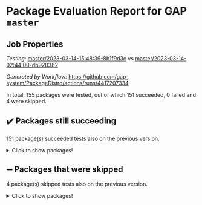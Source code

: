 # Package Evaluation Report for GAP `master`

## Job Properties

*Testing:* [master/2023-03-14-15:48:39-8b1f9d3c](https://github.com/gap-system/PackageDistro/blob/data/reports/master/2023-03-14-15:48:39-8b1f9d3c) vs [master/2023-03-14-02:44:00-db920382](https://github.com/gap-system/PackageDistro/blob/data/reports/master/2023-03-14-02:44:00-db920382)

*Generated by Workflow:* https://github.com/gap-system/PackageDistro/actions/runs/4417207334

In total, 155 packages were tested, out of which 151 succeeded, 0 failed and 4 were skipped.

## :heavy_check_mark: Packages still succeeding

151 package(s) succeeded tests also on the previous version.
<details><summary>Click to show packages!</summary>

- 4ti2interface 2023.02-04 [(success)](https://github.com/gap-system/PackageDistro/actions/runs/4417207334/jobs/7742964202)
- ace 5.6.2 [(success)](https://github.com/gap-system/PackageDistro/actions/runs/4417207334/jobs/7742964524)
- aclib 1.3.2 [(success)](https://github.com/gap-system/PackageDistro/actions/runs/4417207334/jobs/7742964863)
- agt 0.3.1 [(success)](https://github.com/gap-system/PackageDistro/actions/runs/4417207334/jobs/7742965315)
- alnuth 3.2.1 [(success)](https://github.com/gap-system/PackageDistro/actions/runs/4417207334/jobs/7742965574)
- anupq 3.3.0 [(success)](https://github.com/gap-system/PackageDistro/actions/runs/4417207334/jobs/7742965811)
- atlasrep 2.1.6 [(success)](https://github.com/gap-system/PackageDistro/actions/runs/4417207334/jobs/7742966063)
- autodoc 2022.10.20 [(success)](https://github.com/gap-system/PackageDistro/actions/runs/4417207334/jobs/7742966235)
- automata 1.15 [(success)](https://github.com/gap-system/PackageDistro/actions/runs/4417207334/jobs/7742966493)
- automgrp 1.3.2 [(success)](https://github.com/gap-system/PackageDistro/actions/runs/4417207334/jobs/7742966740)
- autpgrp 1.11 [(success)](https://github.com/gap-system/PackageDistro/actions/runs/4417207334/jobs/7742966979)
- cap 2023.03-03 [(success)](https://github.com/gap-system/PackageDistro/actions/runs/4417207334/jobs/7742967341)
- caratinterface 2.3.4 [(success)](https://github.com/gap-system/PackageDistro/actions/runs/4417207334/jobs/7742967635)
- cddinterface 2022.11.01 [(success)](https://github.com/gap-system/PackageDistro/actions/runs/4417207334/jobs/7742967906)
- circle 1.6.6 [(success)](https://github.com/gap-system/PackageDistro/actions/runs/4417207334/jobs/7742968222)
- classicpres 1.22 [(success)](https://github.com/gap-system/PackageDistro/actions/runs/4417207334/jobs/7742968468)
- cohomolo 1.6.11 [(success)](https://github.com/gap-system/PackageDistro/actions/runs/4417207334/jobs/7742968744)
- congruence 1.2.5 [(success)](https://github.com/gap-system/PackageDistro/actions/runs/4417207334/jobs/7742969089)
- corelg 1.56 [(success)](https://github.com/gap-system/PackageDistro/actions/runs/4417207334/jobs/7742969320)
- crime 1.6 [(success)](https://github.com/gap-system/PackageDistro/actions/runs/4417207334/jobs/7742969556)
- crisp 1.4.6 [(success)](https://github.com/gap-system/PackageDistro/actions/runs/4417207334/jobs/7742969858)
- crypting 0.10.4 [(success)](https://github.com/gap-system/PackageDistro/actions/runs/4417207334/jobs/7742970058)
- cryst 4.1.25 [(success)](https://github.com/gap-system/PackageDistro/actions/runs/4417207334/jobs/7742970447)
- crystcat 1.1.10 [(success)](https://github.com/gap-system/PackageDistro/actions/runs/4417207334/jobs/7742970713)
- ctbllib 1.3.5 [(success)](https://github.com/gap-system/PackageDistro/actions/runs/4417207334/jobs/7742971658)
- cubefree 1.19 [(success)](https://github.com/gap-system/PackageDistro/actions/runs/4417207334/jobs/7742972044)
- curlinterface 2.3.1 [(success)](https://github.com/gap-system/PackageDistro/actions/runs/4417207334/jobs/7742972581)
- cvec 2.7.6 [(success)](https://github.com/gap-system/PackageDistro/actions/runs/4417207334/jobs/7742972956)
- datastructures 0.3.0 [(success)](https://github.com/gap-system/PackageDistro/actions/runs/4417207334/jobs/7742973377)
- deepthought 1.0.6 [(success)](https://github.com/gap-system/PackageDistro/actions/runs/4417207334/jobs/7742973708)
- design 1.8 [(success)](https://github.com/gap-system/PackageDistro/actions/runs/4417207334/jobs/7742973962)
- difsets 2.3.1 [(success)](https://github.com/gap-system/PackageDistro/actions/runs/4417207334/jobs/7742974247)
- digraphs 1.6.1 [(success)](https://github.com/gap-system/PackageDistro/actions/runs/4417207334/jobs/7742974539)
- edim 1.3.6 [(success)](https://github.com/gap-system/PackageDistro/actions/runs/4417207334/jobs/7742975201)
- example 4.3.4 [(success)](https://github.com/gap-system/PackageDistro/actions/runs/4417207334/jobs/7742975842)
- examplesforhomalg 2023.02-04 [(success)](https://github.com/gap-system/PackageDistro/actions/runs/4417207334/jobs/7742976402)
- factint 1.6.3 [(success)](https://github.com/gap-system/PackageDistro/actions/runs/4417207334/jobs/7742976718)
- ferret 1.0.9 [(success)](https://github.com/gap-system/PackageDistro/actions/runs/4417207334/jobs/7742977185)
- fga 1.4.0 [(success)](https://github.com/gap-system/PackageDistro/actions/runs/4417207334/jobs/7742977503)
- fining 1.5.5 [(success)](https://github.com/gap-system/PackageDistro/actions/runs/4417207334/jobs/7742977899)
- float 1.0.3 [(success)](https://github.com/gap-system/PackageDistro/actions/runs/4417207334/jobs/7742978208)
- format 1.4.3 [(success)](https://github.com/gap-system/PackageDistro/actions/runs/4417207334/jobs/7742978630)
- forms 1.2.9 [(success)](https://github.com/gap-system/PackageDistro/actions/runs/4417207334/jobs/7742979179)
- fplsa 1.2.6 [(success)](https://github.com/gap-system/PackageDistro/actions/runs/4417207334/jobs/7742979479)
- fr 2.4.12 [(success)](https://github.com/gap-system/PackageDistro/actions/runs/4417207334/jobs/7742979813)
- francy 1.2.5 [(success)](https://github.com/gap-system/PackageDistro/actions/runs/4417207334/jobs/7742980103)
- fwtree 1.3 [(success)](https://github.com/gap-system/PackageDistro/actions/runs/4417207334/jobs/7742980391)
- gapdoc 1.6.6 [(success)](https://github.com/gap-system/PackageDistro/actions/runs/4417207334/jobs/7742980661)
- gauss 2023.02-04 [(success)](https://github.com/gap-system/PackageDistro/actions/runs/4417207334/jobs/7742980917)
- gaussforhomalg 2023.02-04 [(success)](https://github.com/gap-system/PackageDistro/actions/runs/4417207334/jobs/7742981289)
- gbnp 1.0.5 [(success)](https://github.com/gap-system/PackageDistro/actions/runs/4417207334/jobs/7742981565)
- generalizedmorphismsforcap 2023.02-01 [(success)](https://github.com/gap-system/PackageDistro/actions/runs/4417207334/jobs/7742981904)
- genss 1.6.8 [(success)](https://github.com/gap-system/PackageDistro/actions/runs/4417207334/jobs/7742982206)
- gradedmodules 2023.02-04 [(success)](https://github.com/gap-system/PackageDistro/actions/runs/4417207334/jobs/7742982495)
- gradedringforhomalg 2023.02-04 [(success)](https://github.com/gap-system/PackageDistro/actions/runs/4417207334/jobs/7742982852)
- grape 4.9.0 [(success)](https://github.com/gap-system/PackageDistro/actions/runs/4417207334/jobs/7742983105)
- groupoids 1.73 [(success)](https://github.com/gap-system/PackageDistro/actions/runs/4417207334/jobs/7742983383)
- grpconst 2.6.4 [(success)](https://github.com/gap-system/PackageDistro/actions/runs/4417207334/jobs/7742983679)
- guarana 0.96.3 [(success)](https://github.com/gap-system/PackageDistro/actions/runs/4417207334/jobs/7742983998)
- guava 3.18 [(success)](https://github.com/gap-system/PackageDistro/actions/runs/4417207334/jobs/7742984207)
- hap 1.53 [(success)](https://github.com/gap-system/PackageDistro/actions/runs/4417207334/jobs/7742984457)
- hapcryst 0.1.15 [(success)](https://github.com/gap-system/PackageDistro/actions/runs/4417207334/jobs/7742984675)
- hecke 1.5.3 [(success)](https://github.com/gap-system/PackageDistro/actions/runs/4417207334/jobs/7742984975)
- help 3.5 [(success)](https://github.com/gap-system/PackageDistro/actions/runs/4417207334/jobs/7742985233)
- homalg 2023.02-05 [(success)](https://github.com/gap-system/PackageDistro/actions/runs/4417207334/jobs/7742985491)
- homalgtocas 2023.02-04 [(success)](https://github.com/gap-system/PackageDistro/actions/runs/4417207334/jobs/7742985776)
- idrel 2.45 [(success)](https://github.com/gap-system/PackageDistro/actions/runs/4417207334/jobs/7742986095)
- images 1.3.1 [(success)](https://github.com/gap-system/PackageDistro/actions/runs/4417207334/jobs/7742986368)
- intpic 0.3.0 [(success)](https://github.com/gap-system/PackageDistro/actions/runs/4417207334/jobs/7742986652)
- io 4.8.1 [(success)](https://github.com/gap-system/PackageDistro/actions/runs/4417207334/jobs/7742986933)
- io_forhomalg 2023.02-04 [(success)](https://github.com/gap-system/PackageDistro/actions/runs/4417207334/jobs/7742987252)
- irredsol 1.4.4 [(success)](https://github.com/gap-system/PackageDistro/actions/runs/4417207334/jobs/7742987484)
- json 2.1.1 [(success)](https://github.com/gap-system/PackageDistro/actions/runs/4417207334/jobs/7742987879)
- jupyterkernel 1.5.0 [(success)](https://github.com/gap-system/PackageDistro/actions/runs/4417207334/jobs/7742988162)
- jupyterviz 1.5.6 [(success)](https://github.com/gap-system/PackageDistro/actions/runs/4417207334/jobs/7742988408)
- kan 1.35 [(success)](https://github.com/gap-system/PackageDistro/actions/runs/4417207334/jobs/7742988638)
- kbmag 1.5.11 [(success)](https://github.com/gap-system/PackageDistro/actions/runs/4417207334/jobs/7742988915)
- laguna 3.9.6 [(success)](https://github.com/gap-system/PackageDistro/actions/runs/4417207334/jobs/7742989149)
- liealgdb 2.2.1 [(success)](https://github.com/gap-system/PackageDistro/actions/runs/4417207334/jobs/7742989492)
- liepring 2.8 [(success)](https://github.com/gap-system/PackageDistro/actions/runs/4417207334/jobs/7742989811)
- liering 2.4.2 [(success)](https://github.com/gap-system/PackageDistro/actions/runs/4417207334/jobs/7742990022)
- linearalgebraforcap 2023.03-03 [(success)](https://github.com/gap-system/PackageDistro/actions/runs/4417207334/jobs/7742990267)
- localizeringforhomalg 2023.02-04 [(success)](https://github.com/gap-system/PackageDistro/actions/runs/4417207334/jobs/7742990538)
- loops 3.4.3 [(success)](https://github.com/gap-system/PackageDistro/actions/runs/4417207334/jobs/7742990832)
- lpres 1.0.3 [(success)](https://github.com/gap-system/PackageDistro/actions/runs/4417207334/jobs/7742991091)
- majoranaalgebras 1.5.1 [(success)](https://github.com/gap-system/PackageDistro/actions/runs/4417207334/jobs/7742991292)
- mapclass 1.4.6 [(success)](https://github.com/gap-system/PackageDistro/actions/runs/4417207334/jobs/7742991875)
- matgrp 0.70 [(success)](https://github.com/gap-system/PackageDistro/actions/runs/4417207334/jobs/7742992210)
- matricesforhomalg 2023.02-04 [(success)](https://github.com/gap-system/PackageDistro/actions/runs/4417207334/jobs/7742992549)
- modisom 2.5.4 [(success)](https://github.com/gap-system/PackageDistro/actions/runs/4417207334/jobs/7742992912)
- modulepresentationsforcap 2023.02-03 [(success)](https://github.com/gap-system/PackageDistro/actions/runs/4417207334/jobs/7742993241)
- modules 2023.02-04 [(success)](https://github.com/gap-system/PackageDistro/actions/runs/4417207334/jobs/7742993504)
- monoidalcategories 2023.02-05 [(success)](https://github.com/gap-system/PackageDistro/actions/runs/4417207334/jobs/7742993782)
- nconvex 2022.09-01 [(success)](https://github.com/gap-system/PackageDistro/actions/runs/4417207334/jobs/7742994043)
- nilmat 1.4.2 [(success)](https://github.com/gap-system/PackageDistro/actions/runs/4417207334/jobs/7742994372)
- nock 1.5 [(success)](https://github.com/gap-system/PackageDistro/actions/runs/4417207334/jobs/7742994672)
- normalizinterface 1.3.5 [(success)](https://github.com/gap-system/PackageDistro/actions/runs/4417207334/jobs/7742994922)
- nq 2.5.9 [(success)](https://github.com/gap-system/PackageDistro/actions/runs/4417207334/jobs/7742995298)
- numericalsgps 1.3.1 [(success)](https://github.com/gap-system/PackageDistro/actions/runs/4417207334/jobs/7742995570)
- openmath 11.5.3 [(success)](https://github.com/gap-system/PackageDistro/actions/runs/4417207334/jobs/7742995914)
- orb 4.9.0 [(success)](https://github.com/gap-system/PackageDistro/actions/runs/4417207334/jobs/7742996156)
- packagemanager 1.4.0 [(success)](https://github.com/gap-system/PackageDistro/actions/runs/4417207334/jobs/7742996417)
- patternclass 2.4.3 [(success)](https://github.com/gap-system/PackageDistro/actions/runs/4417207334/jobs/7742996679)
- permut 2.0.4 [(success)](https://github.com/gap-system/PackageDistro/actions/runs/4417207334/jobs/7742996968)
- polenta 1.3.10 [(success)](https://github.com/gap-system/PackageDistro/actions/runs/4417207334/jobs/7742997280)
- polymaking 0.8.6 [(success)](https://github.com/gap-system/PackageDistro/actions/runs/4417207334/jobs/7742997520)
- primgrp 3.4.4 [(success)](https://github.com/gap-system/PackageDistro/actions/runs/4417207334/jobs/7742997788)
- profiling 2.5.2 [(success)](https://github.com/gap-system/PackageDistro/actions/runs/4417207334/jobs/7742998128)
- qpa 1.34 [(success)](https://github.com/gap-system/PackageDistro/actions/runs/4417207334/jobs/7742998385)
- quagroup 1.8.3 [(success)](https://github.com/gap-system/PackageDistro/actions/runs/4417207334/jobs/7742998656)
- radiroot 2.9 [(success)](https://github.com/gap-system/PackageDistro/actions/runs/4417207334/jobs/7742998984)
- rcwa 4.7.1 [(success)](https://github.com/gap-system/PackageDistro/actions/runs/4417207334/jobs/7742999274)
- rds 1.8 [(success)](https://github.com/gap-system/PackageDistro/actions/runs/4417207334/jobs/7742999557)
- recog 1.4.2 [(success)](https://github.com/gap-system/PackageDistro/actions/runs/4417207334/jobs/7742999932)
- repndecomp 1.3.0 [(success)](https://github.com/gap-system/PackageDistro/actions/runs/4417207334/jobs/7743000187)
- repsn 3.1.0 [(success)](https://github.com/gap-system/PackageDistro/actions/runs/4417207334/jobs/7743000502)
- resclasses 4.7.3 [(success)](https://github.com/gap-system/PackageDistro/actions/runs/4417207334/jobs/7743000795)
- ringsforhomalg 2023.02-05 [(success)](https://github.com/gap-system/PackageDistro/actions/runs/4417207334/jobs/7743001192)
- sco 2023.02-04 [(success)](https://github.com/gap-system/PackageDistro/actions/runs/4417207334/jobs/7743001416)
- scscp 2.4.1 [(success)](https://github.com/gap-system/PackageDistro/actions/runs/4417207334/jobs/7743001718)
- semigroups 5.2.1 [(success)](https://github.com/gap-system/PackageDistro/actions/runs/4417207334/jobs/7743002019)
- sglppow 2.3 [(success)](https://github.com/gap-system/PackageDistro/actions/runs/4417207334/jobs/7743002318)
- sgpviz 0.999.5 [(success)](https://github.com/gap-system/PackageDistro/actions/runs/4417207334/jobs/7743002548)
- simpcomp 2.1.14 [(success)](https://github.com/gap-system/PackageDistro/actions/runs/4417207334/jobs/7743002886)
- singular 2023.02.09 [(success)](https://github.com/gap-system/PackageDistro/actions/runs/4417207334/jobs/7743003160)
- sl2reps 1.1 [(success)](https://github.com/gap-system/PackageDistro/actions/runs/4417207334/jobs/7743003455)
- sla 1.5.3 [(success)](https://github.com/gap-system/PackageDistro/actions/runs/4417207334/jobs/7743003703)
- smallgrp 1.5.2 [(success)](https://github.com/gap-system/PackageDistro/actions/runs/4417207334/jobs/7743003949)
- smallsemi 0.6.13 [(success)](https://github.com/gap-system/PackageDistro/actions/runs/4417207334/jobs/7743004221)
- sonata 2.9.6 [(success)](https://github.com/gap-system/PackageDistro/actions/runs/4417207334/jobs/7743004498)
- sophus 1.27 [(success)](https://github.com/gap-system/PackageDistro/actions/runs/4417207334/jobs/7743004746)
- spinsym 1.5.2 [(success)](https://github.com/gap-system/PackageDistro/actions/runs/4417207334/jobs/7743005034)
- standardff 0.9.4 [(success)](https://github.com/gap-system/PackageDistro/actions/runs/4417207334/jobs/7743005356)
- symbcompcc 1.3.2 [(success)](https://github.com/gap-system/PackageDistro/actions/runs/4417207334/jobs/7743005642)
- thelma 1.3 [(success)](https://github.com/gap-system/PackageDistro/actions/runs/4417207334/jobs/7743005920)
- tomlib 1.2.9 [(success)](https://github.com/gap-system/PackageDistro/actions/runs/4417207334/jobs/7743006148)
- toolsforhomalg 2023.02-06 [(success)](https://github.com/gap-system/PackageDistro/actions/runs/4417207334/jobs/7743006351)
- toric 1.9.5 [(success)](https://github.com/gap-system/PackageDistro/actions/runs/4417207334/jobs/7743006614)
- toricvarieties 2022.07.13 [(success)](https://github.com/gap-system/PackageDistro/actions/runs/4417207334/jobs/7743006809)
- transgrp 3.6.3 [(success)](https://github.com/gap-system/PackageDistro/actions/runs/4417207334/jobs/7743007067)
- ugaly 4.0.3 [(success)](https://github.com/gap-system/PackageDistro/actions/runs/4417207334/jobs/7743007291)
- unipot 1.5 [(success)](https://github.com/gap-system/PackageDistro/actions/runs/4417207334/jobs/7743007481)
- unitlib 4.2.0 [(success)](https://github.com/gap-system/PackageDistro/actions/runs/4417207334/jobs/7743007715)
- utils 0.82 [(success)](https://github.com/gap-system/PackageDistro/actions/runs/4417207334/jobs/7743007948)
- uuid 0.7 [(success)](https://github.com/gap-system/PackageDistro/actions/runs/4417207334/jobs/7743008223)
- walrus 0.9991 [(success)](https://github.com/gap-system/PackageDistro/actions/runs/4417207334/jobs/7743008531)
- wedderga 4.10.3 [(success)](https://github.com/gap-system/PackageDistro/actions/runs/4417207334/jobs/7743008835)
- xmod 2.91 [(success)](https://github.com/gap-system/PackageDistro/actions/runs/4417207334/jobs/7743009053)
- xmodalg 1.23 [(success)](https://github.com/gap-system/PackageDistro/actions/runs/4417207334/jobs/7743009289)
- yangbaxter 0.10.3 [(success)](https://github.com/gap-system/PackageDistro/actions/runs/4417207334/jobs/7743009527)
- zeromqinterface 0.14 [(success)](https://github.com/gap-system/PackageDistro/actions/runs/4417207334/jobs/7743009794)
</details>

## :heavy_minus_sign: Packages that were skipped

4 package(s) skipped tests also on the previous version.
<details><summary>Click to show packages!</summary>

- browse 1.8.21 [(skipped)](https://github.com/gap-system/PackageDistro/actions/runs/4417207334/jobs/7742584383)
- itc 1.5.1 [(skipped)](https://github.com/gap-system/PackageDistro/actions/runs/4417207334/jobs/7742584383)
- polycyclic 2.16 [(skipped)](https://github.com/gap-system/PackageDistro/actions/runs/4417207334/jobs/7742584383)
- xgap 4.31 [(skipped)](https://github.com/gap-system/PackageDistro/actions/runs/4417207334/jobs/7742584383)
</details>

